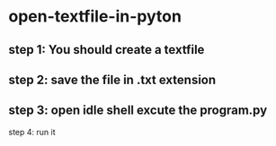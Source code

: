 # open-textfile-in-pyton

step 1:
 You should create a textfile
 ---
 step 2:
 save the file in .txt extension
 ---
 step 3:
 open idle shell excute the program.py
 ---
 step 4:
 run it
